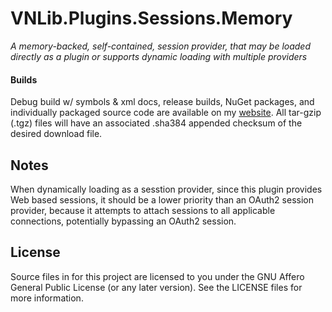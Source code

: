 # VNLib.Plugins.Sessions.Memory
*A memory-backed, self-contained, session provider, that may be loaded directly as a plugin or supports dynamic loading with multiple providers*

#### Builds
Debug build w/ symbols & xml docs, release builds, NuGet packages, and individually packaged source code are available on my [website](https://www.vaughnnugent.com/resources/software). All tar-gzip (.tgz) files will have an associated .sha384 appended checksum of the desired download file.

## Notes
When dynamically loading as a sesstion provider, since this plugin provides Web based sessions, it should be a lower priority than an OAuth2 session provider, because it attempts to attach sessions to all applicable connections, potentially bypassing an OAuth2 session.

## License
Source files in for this project are licensed to you under the GNU Affero General Public License (or any later version). See the LICENSE files for more information.